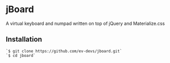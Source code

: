 # jBoard
A virtual keyboard and numpad written on top of jQuery and Materialize.css

## Installation
	`$ git clone https://github.com/ev-devs/jboard.git`
	`$ cd jboard`
	
